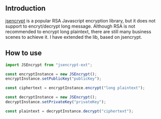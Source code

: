 ## Introduction

[jsencrypt](https://www.npmjs.com/package/jsencrypt) is a popular RSA Javascript encryption library, but it does not support to encryt/decrypt long message. Although RSA is not recommended to encrypt long plaintext, there are still many business scenes to achieve it. I have extended the lib, based on jsencrypt.

## How to use

```js
import JSEncrypt from "jsencrypt-ext";

const encryptInstance = new JSEncrypt();
encryptInstance.setPublicKey("publicKey");

const ciphertext = encryptInstance.encrypt("long plaintext");

const decryptInstance = new JSEncrypt();
decryptInstance.setPrivateKey("privateKey");

const plaintext = decryptInstance.decrypt("ciphertext");
```
